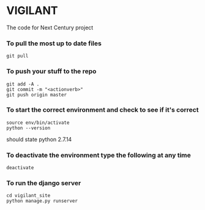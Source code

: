 # VIGILANT

The code for Next Century project


### To pull the most up to date files
```
git pull
```

### To push your stuff to the repo
```
git add -A .
git commit -m "<actionverb>"
git push origin master
```

### To start the correct environment and check to see if it's correct
```
source env/bin/activate
python --version
```
should state python 2.7.14

### To deactivate the environment type the following at any time
```
deactivate
```

### To run the django server
```
cd vigilant_site
python manage.py runserver
```

